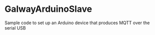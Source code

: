 # GalwayArduinoSlave
Sample code to set up an Arduino device that produces MQTT over the serial USB
